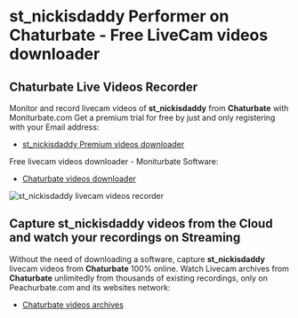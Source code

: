 # st_nickisdaddy Performer on Chaturbate - Free LiveCam videos downloader

## Chaturbate Live Videos Recorder

Monitor and record livecam videos of **st_nickisdaddy** from **Chaturbate** with Moniturbate.com
Get a premium trial for free by just and only registering with your Email address:
* [st_nickisdaddy Premium videos downloader](https://moniturbate.com/request-demo-licence-key.html)

Free livecam videos downloader - Moniturbate Software:
* [Chaturbate videos downloader](https://moniturbate.com/moniturbate-download-software.html)

![st_nickisdaddy livecam videos recorder](https://peachurnet.com/templates/moniturbate-software.png)


## Capture st_nickisdaddy videos from the Cloud and watch your recordings on Streaming

Without the need of downloading a software, capture **st_nickisdaddy** livecam videos from **Chaturbate** 100% online.
Watch Livecam archives from **Chaturbate** unlimitedly from thousands of existing recordings, only on Peachurbate.com and its websites network:
* [Chaturbate videos archives](https://peachurnet.com/)